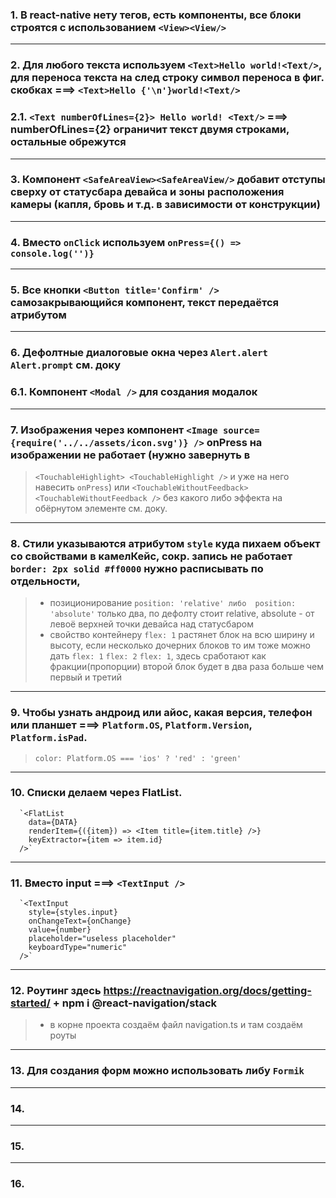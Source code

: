 ### 1. В react-native нету тегов, есть компоненты, все блоки строятся с использованием `<View><View/>`

---

### 2. Для любого текста используем `<Text>Hello world!<Text/>`, для переноса текста на след строку символ переноса в фиг. скобках ===> `<Text>Hello {'\n'}world!<Text/>`

### 2.1. `<Text numberOfLines={2}> Hello world! <Text/>` ===> numberOfLines={2} ограничит текст двумя строками, остальные обрежутся

---

### 3. Компонент `<SafeAreaView><SafeAreaView/>` добавит отступы сверху от статусбара девайса и зоны расположения камеры (капля, бровь и т.д. в зависимости от конструкции)

---

### 4. Вместо `onClick` используем `onPress={() => console.log('')}`

---

### 5. Все кнопки `<Button title='Confirm' />` самозакрывающийся компонент, текст передаётся атрибутом

---

### 6. Дефолтные диалоговые окна через `Alert.alert` `Alert.prompt` см. доку
### 6.1. Компонент `<Modal />` для создания модалок

---

### 7. Изображения через компонент `<Image source={require('../../assets/icon.svg')} />` onPress на изображении не работает (нужно завернуть в

> `<TouchableHighlight> <TouchableHighlight />` и уже на него навесить `onPress`)
> или `<TouchableWithoutFeedback> <TouchableWithoutFeedback />` без какого либо эффекта на обёрнутом элементе см. доку.

---

### 8. Стили указываются атрибутом `style` куда пихаем объект со свойствами в камелКейс, сокр. запись не работает `border: 2px solid #ff0000` нужно расписывать по отдельности,

> - позиционирование `position: 'relative' либо  position: 'absolute'` только два, по дефолту стоит relative, absolute - от левоё верхней точки девайса над статусбаром
> - свойство контейнеру `flex: 1` растянет блок на всю ширину и высоту, если несколько дочерних блоков то им тоже можно дать `flex: 1` `flex: 2` `flex: 1`, здесь сработают как фракции(пропорции) второй блок будет в два раза больше чем первый и третий

---

### 9. Чтобы узнать андроид или айос, какая версия, телефон или планшет ===> `Platform.OS`, `Platform.Version`, `Platform.isPad`.

> `color: Platform.OS === 'ios' ? 'red' : 'green'`

---

### 10. Списки делаем через FlatList.

      `<FlatList
        data={DATA}
        renderItem={({item}) => <Item title={item.title} />}
        keyExtractor={item => item.id}
      />`

---

### 11. Вместо input ===> `<TextInput />`
      `<TextInput
        style={styles.input}
        onChangeText={onChange}
        value={number}
        placeholder="useless placeholder"
        keyboardType="numeric"
      />`

---

### 12. Роутинг здесь https://reactnavigation.org/docs/getting-started/ + npm i @react-navigation/stack
> - в корне проекта создаём файл navigation.ts и там создаём роуты
---

### 13. Для создания форм можно использовать либу `Formik`

---

### 14.

---

### 15.

---

### 16.
